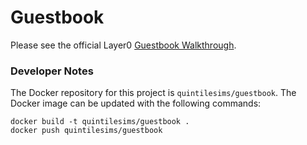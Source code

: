 # Guestbook

Please see the official Layer0 [Guestbook Walkthrough](https://quintilesims.github.io/layer0/).

### Developer Notes

The Docker repository for this project is `quintilesims/guestbook`.
The Docker image can be updated with the following commands:
```
docker build -t quintilesims/guestbook .
docker push quintilesims/guestbook
```
